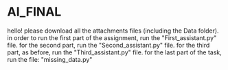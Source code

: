 # AI_FINAL
hello!
please download all the attachments files (including the Data folder).
in order to run the first part of the assignment, run the "First_assistant.py" file.
for the second part, run the "Second_assistant.py" file.
for the third part, as before, run the "Third_assistant.py" file.
for the last part of the task, run the file: "missing_data.py"
